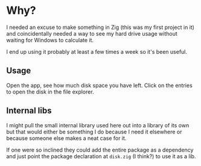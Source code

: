 # Why?

I needed an excuse to make something in Zig (this was my first project in it)
and coincidentally needed a way to see my hard drive usage without waiting for
Windows to calculate it.

I end up using it probably at least a few times a week so it's been useful.

## Usage

Open the app, see how much disk space you have left. Click on the entries to
open the disk in the file explorer.

## Internal libs

I might pull the small internal library used here out into a library of its own
but that would either be something I do because I need it elsewhere or because
someone else makes a neat case for it.

If one were so inclined they could add the entire package as a dependency and
just point the package declaration at `disk.zig` (I think?) to use it as a lib.
